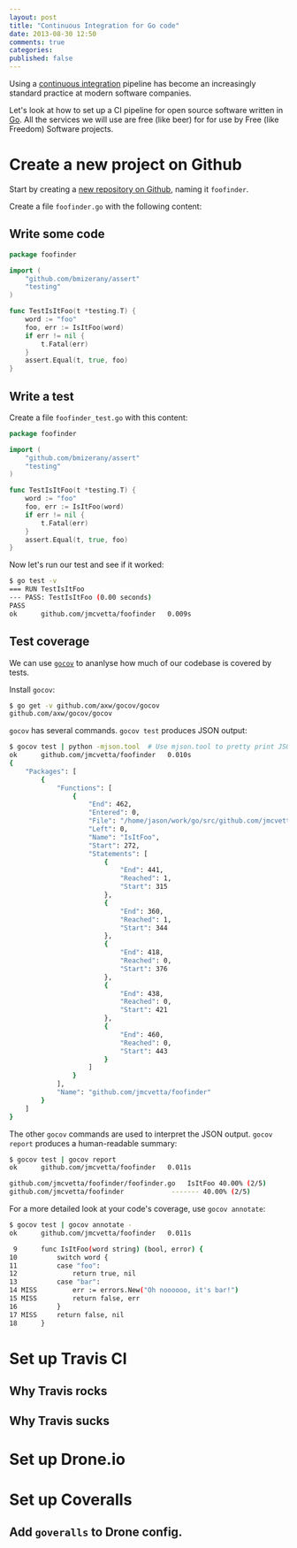 ```yaml
---
layout: post
title: "Continuous Integration for Go code"
date: 2013-08-30 12:50
comments: true
categories:
published: false
---
```


Using a [continuous integration](http://en.wikipedia.org/wiki/Continuous_integration)
pipeline has become an increasingly standard practice at modern software
companies.

Let's look at how to set up a CI pipeline for open source software written in
[Go](http://golang.org).  All the services we will use are free (like beer) for
for use by Free (like Freedom) Software projects.


# Create a new project on Github

Start by creating a [new repository on Github](https://github.com/new), naming
it `foofinder`.

Create a file `foofinder.go` with the following content:

## Write some code

``` go
package foofinder

import (
	"github.com/bmizerany/assert"
	"testing"
)

func TestIsItFoo(t *testing.T) {
	word := "foo"
	foo, err := IsItFoo(word)
	if err != nil {
		t.Fatal(err)
	}
	assert.Equal(t, true, foo)
}
```


## Write a test

Create a file `foofinder_test.go` with this content:

``` go
package foofinder

import (
	"github.com/bmizerany/assert"
	"testing"
)

func TestIsItFoo(t *testing.T) {
	word := "foo"
	foo, err := IsItFoo(word)
	if err != nil {
		t.Fatal(err)
	}
	assert.Equal(t, true, foo)
}
```

Now let's run our test and see if it worked:

``` bash
$ go test -v
=== RUN TestIsItFoo
--- PASS: TestIsItFoo (0.00 seconds)
PASS
ok  	github.com/jmcvetta/foofinder	0.009s
```


## Test coverage

We can use [`gocov`](http://github.com/axw/gocov) to ananlyse how much of our
codebase is covered by tests.

Install `gocov`:

``` bash
$ go get -v github.com/axw/gocov/gocov
github.com/axw/gocov/gocov
```

`gocov` has several commands.   `gocov test` produces JSON output:

``` bash
$ gocov test | python -mjson.tool  # Use mjson.tool to pretty print JSON output
ok  	github.com/jmcvetta/foofinder	0.010s
{
    "Packages": [
        {
            "Functions": [
                {
                    "End": 462,
                    "Entered": 0,
                    "File": "/home/jason/work/go/src/github.com/jmcvetta/foofinder/foofinder.go",
                    "Left": 0,
                    "Name": "IsItFoo",
                    "Start": 272,
                    "Statements": [
                        {
                            "End": 441,
                            "Reached": 1,
                            "Start": 315
                        },
                        {
                            "End": 360,
                            "Reached": 1,
                            "Start": 344
                        },
                        {
                            "End": 418,
                            "Reached": 0,
                            "Start": 376
                        },
                        {
                            "End": 438,
                            "Reached": 0,
                            "Start": 421
                        },
                        {
                            "End": 460,
                            "Reached": 0,
                            "Start": 443
                        }
                    ]
                }
            ],
            "Name": "github.com/jmcvetta/foofinder"
        }
    ]
}

```

The other `gocov` commands are used to interpret the JSON output.  `gocov
report` produces a human-readable summary:

``` bash
$ gocov test | gocov report
ok  	github.com/jmcvetta/foofinder	0.011s

github.com/jmcvetta/foofinder/foofinder.go	 IsItFoo 40.00% (2/5)
github.com/jmcvetta/foofinder			 ------- 40.00% (2/5)
```

For a more detailed look at your code's coverage, use `gocov annotate`:

``` bash
$ gocov test | gocov annotate -
ok  	github.com/jmcvetta/foofinder	0.011s

 9     	func IsItFoo(word string) (bool, error) {
10     		switch word {
11     		case "foo":
12     			return true, nil
13     		case "bar":
14 MISS			err := errors.New("Oh noooooo, it's bar!")
15 MISS			return false, err
16     		}
17 MISS		return false, nil
18     	}
```


# Set up Travis CI

## Why Travis rocks

## Why Travis sucks


# Set up Drone.io


# Set up Coveralls

## Add `goveralls` to Drone config.
